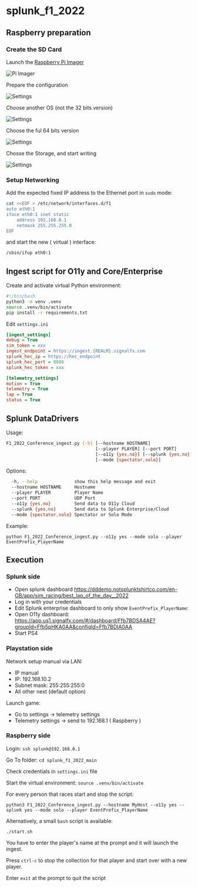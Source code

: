# splunk_f1_2022

## Raspberry preparation

### Create the SD Card

Launch the [Raspberry Pi Imager](https://www.raspberrypi.com/software/)

![Pi Imager](assets/pi-imager.png)

Prepare the configuration

![Settings](assets/settings.png)

Choose another OS (not the 32 bits version)

![Settings](assets/OS-Other.png)

Choose the ful 64 bits version

![Settings](assets/OS-64bits.png)

Chosse the Storage, and start writing

![Settings](assets/Storage.png)

### Setup Networking

Add the expected fixed IP address to the Ethernet port in `sudo` mode:

```sh
cat <<EOF > /etc/network/interfaces.d/f1
auto eth0:1
iface eth0:1 inet static
    address 192.168.0.1
    netmask 255.255.255.0
EOF
```

and start the new ( virtual ) interface:

```sh
/sbin/ifup eth0:1
```

## Ingest script for O11y and Core/Enterprise

Create and activate virtual Python environment:

```sh
#!/bin/bash
python3 -m venv .venv
source .venv/bin/activate
pip install -r requirements.txt
```

Edit `settings.ini`

```ini
[ingest_settings]
debug = True
sim_token = xxx
ingest_endpoint = https://ingest.{REALM}.signalfx.com
splunk_hec_ip = https://hec_endpoint
splunk_hec_port = 8088
splunk_hec_token = xxx

[telemetry_settings]
motion = True
telemetry = True
lap = True
status = True
```

## Splunk DataDrivers

Usage:

```sh
F1_2022_Conference_ingest.py [-h] [--hostname HOSTNAME]
                                  [--player PLAYER] [--port PORT]
                                  [--o11y {yes,no}] [--splunk {yes,no}]
                                  [--mode {spectator,solo}]
```

Options:

```sh
  -h, --help              show this help message and exit
  --hostname HOSTNAME     Hostname
  --player PLAYER         Player Name
  --port PORT             UDP Port
  --o11y {yes,no}         Send data to O11y Cloud
  --splunk {yes,no}       Send data to Splunk Enterprise/Cloud
  --mode {spectator,solo} Spectator or Solo Mode
```

Example:

```python F1_2022_Conference_ingest.py --o11y yes --mode solo --player EventPrefix_PlayerName```

## Execution

### Splunk side

- Open splunk dashboard <https://dddemo.notsplunktshirtco.com/en-GB/app/sim_racing/best_lap_of_the_day__2022>
- Log in with your credentials
- Edit Splunk enterprise dashboard to only show `EventPrefix_PlayerName`:
- Open O11y dashboard: <https://app.us1.signalfx.com/#/dashboard/Ffb7BDSA4AE?groupId=Ffb5pHKA0AA&configId=Ffb7BDlA0AA>
- Start PS4

### Playstation side

Network setup manual via LAN:

- IP manual
- IP: 192.168.10.2
- Subnet mask: 255:255:255:0
- All other next (default option)

Launch game:

- Go to settings -> telemetry settings
- Telemetry settings -> send to 192.168.1 ( Raspberry )

### Raspberry side

Login:
`ssh splunk@192.168.0.1`

Go To folder:
`cd splunk_f1_2022_main`

Check credentials in `settings.ini` file

Start the virtual environment: `source .venv/bin/activate`

For every person that races start and stop the script:

`python3 F1_2022_Conference_ingest.py --hostname MyHost --o11y yes --splunk yes --mode solo --player EventPrefix_PlayerName
`

Alternatively, a small `bash` script is available:

`./start.sh`

You have to enter the player's name at the prompt and it will launch the ingest.

Press `ctrl-c` to stop the collection for that player and start over with a new player.

Enter `exit` at the prompt to quit the script

